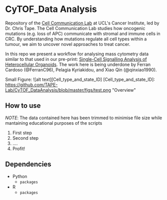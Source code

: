CyTOF_Data Analysis
============
Repository of the [Cell Communication Lab](http://tape-lab.com/) at UCL's Cancer Institute, led by Dr. Chris Tape.
The Cell Communication Lab studies how oncogenic mutations (e.g. loss of APC) communicate with stromal and immune cells in CRC. By understanding how mutations regulate all cell types within a tumour, we aim to uncover novel approaches to treat cancer. 

In this repo we present a workflow for analysing mass cytometry data similar to that used in our pre-print: [Single-Cell Signalling Analysis of Heterocellular Organoids](https://www.biorxiv.org/content/10.1101/659896v1).
The work here is being underdone by Ferran Cardoso (@FerranC96), Pelagia Kyriakidou, and Xiao Qin (@qinxiao1990).

Small Figure:
![alt text][Cell_type_and_state_ID]
[Cell_type_and_state_ID]: https://github.com/TAPE-Lab/CyTOF_DataAnalysis/blob/master/figs/test.png "Overview"

## How to use
*NOTE*: The data contained here has been trimmed to minimise file size while mantaining educational purposes of the scripts

1. First step
2. Second step
3. ....
4. Profit!

## Dependencies
* Python
    * `packages`
* R
    * `packages`
